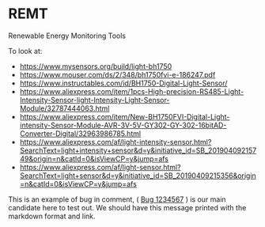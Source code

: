 # REMT
Renewable Energy Monitoring Tools


To look at:
 - https://www.mysensors.org/build/light-bh1750
 - https://www.mouser.com/ds/2/348/bh1750fvi-e-186247.pdf
 - https://www.instructables.com/id/BH1750-Digital-Light-Sensor/
 - https://www.aliexpress.com/item/1pcs-High-precision-RS485-Light-Intensity-Sensor-light-Intensity-Light-Sensor-Module/32787444063.html
 - https://www.aliexpress.com/item/New-BH1750FVI-Digital-Light-intensity-Sensor-Module-AVR-3V-5V-GY302-GY-302-16bitAD-Converter-Digital/32963986785.html
 - https://www.aliexpress.com/af/light-intensity-sensor.html?SearchText=light+intensity+sensor&d=y&initiative_id=SB_20190409215749&origin=n&catId=0&isViewCP=y&jump=afs
 - https://www.aliexpress.com/af/light-sensor.html?SearchText=light+sensor&d=y&initiative_id=SB_20190409215356&origin=n&catId=0&isViewCP=y&jump=afs

This is an example of bug in comment, ( [Bug 1234567](https://bugzilla.mozilla.org/show_bug.cgi?id=1234567)  ) is our main candidate here to test out. We should have this message printed with the markdown format and link.
